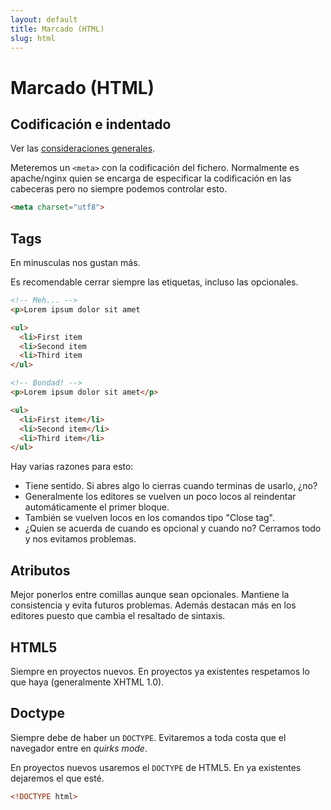 ```yaml
---
layout: default
title: Marcado (HTML)
slug: html
---
```


# Marcado (HTML)

## Codificación e indentado

Ver las [consideraciones generales](/guides/general.html).

Meteremos un `<meta>` con la codificación del fichero. Normalmente es apache/nginx quien se encarga
de especificar la codificación en las cabeceras pero no siempre podemos controlar esto.

```html
<meta charset="utf8">
```

## Tags

En minusculas nos gustan más.

Es recomendable cerrar siempre las etiquetas, incluso las opcionales.

```html
<!-- Meh... -->
<p>Lorem ipsum dolor sit amet

<ul>
  <li>First item
  <li>Second item
  <li>Third item
</ul>

<!-- Bondad! -->
<p>Lorem ipsum dolor sit amet</p>

<ul>
  <li>First item</li>
  <li>Second item</li>
  <li>Third item</li>
</ul>
```

Hay varias razones para esto:

- Tiene sentido. Si abres algo lo cierras cuando terminas de usarlo, ¿no?
- Generalmente los editores se vuelven un poco locos al reindentar automáticamente el primer bloque.
- También se vuelven locos en los comandos tipo "Close tag".
- ¿Quien se acuerda de cuando es opcional y cuando no? Cerramos todo y nos evitamos problemas.

## Atributos

Mejor ponerlos entre comillas aunque sean opcionales. Mantiene la consistencia y evita futuros
problemas. Además destacan más en los editores puesto que cambia el resaltado de sintaxis.


## HTML5

Siempre en proyectos nuevos. En proyectos ya existentes respetamos lo que haya (generalmente XHTML
1.0).

## Doctype

Siempre debe de haber un `DOCTYPE`. Evitaremos a toda costa que el navegador entre en _quirks mode_.

En proyectos nuevos usaremos el `DOCTYPE` de HTML5. En ya existentes dejaremos el que esté.

```html
<!DOCTYPE html>
```
